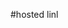#hosted linl <a href="https://adsaassignmentvaithiyanathant.on.drv.tw/adsa%202.0/adsa%20project%202.0/">

